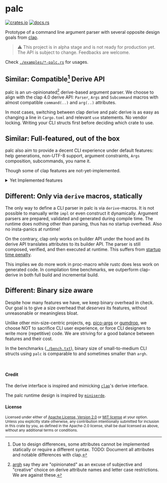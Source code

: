 # palc

[![crates.io](https://img.shields.io/crates/v/palc)](https://crates.io/crates/palc)
[![docs.rs](https://img.shields.io/docsrs/palc)](https://docs.rs/palc)

Prototype of a command line argument parser with several opposite design goals from [clap].

> ⚠️ This project is in alpha stage and is not ready for production yet.
> The API is subject to change. Feedbacks are welcome.

Check [`./examples/*-palc.rs`](./examples) for usages.

[clap]: https://github.com/clap-rs/clap

## Similar: Compatible[^1] Derive API

palc is an un-opinionated[^2] derive-based argument parser.
We choose to align with the clap 4.0 derive API: `Parser`, `Args` and `Subcommand`
macros with almost compatible `command(..)` and `arg(..)` attributes.

In most cases, switching between clap derive and palc derive is as easy as
changing a line in `Cargo.toml` and relevant `use` statements. No vendor locking.
Writing your CLI structs first before deciding which crate to use.

## Similar: Full-featured, out of the box

palc also aim to provide a decent CLI experience under default features:
help generations, non-UTF-8 support, argument constraints, `Args` composition,
subcommands, you name it.

Though some of clap features are not-yet-implemented.

<details>

<summary>Yet Implemented features</summary>

<!-- TODO: Document these in rustdoc, not here. -->

- Argument behaviors:
  - [x] Boolean flags `--verbose`.
  - [x] Named arguments `--long value`, `-svalue`
    - [x] Bundled short arguments `-czf`
    - [x] '='-separator `--long=v` `-f=v`.
    - [x] Aliases.
    - [x] Reject hyphen values.
    - [x] Allow hyphen values.
    - [ ] Space-delimited multi-values.
    - [x] Custom-delimited multi-values.
    - [ ] Multi-values with value-terminator.
  - [x] Unnamed/free/positional arguments `FILE`.
    - [x] Force no named arguments `--`.
    - [x] Greedy/tail arguments (`arg(trailing_var_arg)`).
    - [x] Last arguments after `--` (`arg(last)`).
    - [ ] Allow hyphen values.
  - [x] Counting number of occurrence.
  - [ ] Custom ArgAction.
  - [ ] Custom number of values (`arg(num_values)`).
  - [ ] Overrides.

  - List of [magic argument types](https://docs.rs/clap/4.5.40/clap/_derive/index.html#arg-types) with automatic default behaviors:
    - [x] `T where T: TryFrom<&OsStr> || TryFrom<&str> || FromStr` (named & unnamed)
    - [x] `bool` (named)
    - [x] `Option<T>` (named)
    - [x] `Option<Option<T>>` (named)
    - [x] `Vec<T>` (named & unnamed)
    - [x] `Option<Vec<T>>` (named & unnamed)
    - [ ] `Vec<Vec<T>>`
    - [ ] `Option<Vec<Vec<T>>>`
    
  - [x] Default values. (`arg(default_value_t)`)
    - [x] Default pre-parsed string value. (`arg(default_value)`)
      - Note: The provided string value will be parsed at runtime if the
        argument is missing. This will cause codegen degradation due to
        panic handling, and typos cannot be caught statically.
        Always use `arg(default_value_t)` if possible.
    - [ ] Default missing values.
    - [ ] Default from env.

- Argument value parsing:
  - [x] `derive(ValueEnum)`
    - [x] `value(rename_all)`
    - [x] `value(name)`
    - [ ] `value(skip)`
    - [ ] `value(help)`
  - [x] Non-UTF-8 inputs `PathBuf`, `OsString`.
  - [x] Automatically picked custom parser via `From<OsString>`, `From<String>` or `FromStr`.
  - [x] `arg(ignore_case)`
    - Note: Only `ValueEnum` that has no UPPERCASE variants are supported yet, due to implementation limitation.

- Argument validations:
  - [x] Reject duplicated arguments.
  - [x] Required.
    - [ ] Conditional required.
  - [x] Conflicts.
  - [x] Exclusive.
  - [ ] Args groups (one and only one argument).

- Composition:
  - [x] `arg(flatten)`.
    - Note that non-flatten arguments always take precedence over flatten arguments.
    - [x] Flatten named arguments.
    - [ ] Flatten unnamed arguments.
  - [x] Subcommands.
    - [ ] Argv0 as subcommand (multi-call binary).
    - [x] Prefer parsing subcommand over unnamed arguments.
    - [x] Global args.
      - Note: Current implementation has limitations on the number of values it takes.
        And it only propagates up if the inner Args cannot accept the named arguments --
        that is -- only one innermost Args on the ancestor chain will receive it, not all.

- [x] Help generation.
  Note: Help text is only for human consumption. The precise format is unstable,
  may change at any time and is not expected to exactly follow `clap`'s help format
  (although that is our general direction).

  - [x] Long help `--help`.
  - [ ] Short help `-h`.
  - [ ] Version `--version`.
  - [x] Custom header and footer.
  - [ ] Hiding.
  - [ ] Possible values of enums.
  - [x] Default values via `arg(default_value{,_t})`.
  - [ ] Custom help subcommand or flags.

- [ ] Helpful error messages.
  - [x] Error argument and reason.
  - [ ] Expected format.
  - [ ] Error suggestions ("did you mean").
  - [ ] Custom help template.

- Term features:
  - [ ] Colored output.
  - Wrap on terminal width.
    - We do not plan to implement this for now because its drawback outweighs
      its benefits. Word splitting and text rendering length with Unicode
      support is be very tricky and costly. It also hurts output reproducibility.

- [ ] Reflection.
- [ ] Completions.

</details>

## Different: Only via `derive` macros, statically

The only way to define a CLI parser in palc is via `derive`-macros. It is not
possible to manually write `impl` or even construct it dynamically.
Argument parsers are prepared, validated and generated during compile time.
The runtime does nothing other than parsing, thus has no startup overhead.
Also no insta-panics at runtime!

On the contrary, clap only works on builder API under the hood and its derive
API translates attributes to its builder API.  The parser is still composed,
verified, and then executed at runtime. This suffers from
[startup time penalty](https://github.com/clap-rs/clap/pull/4792).

This implies we do more work in proc-macro while rustc does less work on
generated code. In compilation time benchmarks, we outperform clap-derive in
both full build and incremental build.

## Different: Binary size aware

Despite how many features we have, we keep binary overhead in check.
Our goal is to give a size overhead that *deserves* its features, without
unreasonable or meaningless bloat.

Unlike other min-size-centric projects, eg. [pico-args] or [gumdrop], we choose
NOT to sacrifice CLI user experience, or force CLI designers to write more
(repetitive) code.
We are striving for a good balance between features and their cost.

In the benchmarks ([`./bench.txt`](./bench.txt)), binary size of small-to-medium
CLI structs using `palc` is comparable to and sometimes smaller than `argh`.

[pico-args]: https://crates.io/crates/pico-args
[gumdrop]: https://crates.io/crates/gumdrop

<br>

#### Credit

The derive interface is inspired and mimicking [`clap`][clap]'s derive interface.

The palc runtime design is inspired by [`miniserde`](https://github.com/dtolnay/miniserde).

#### License

<sup>
Licensed under either of <a href="LICENSE-APACHE">Apache License, Version
2.0</a> or <a href="LICENSE-MIT">MIT license</a> at your option.
</sup>

<br>

<sub>
Unless you explicitly state otherwise, any contribution intentionally submitted
for inclusion in this crate by you, as defined in the Apache-2.0 license, shall
be dual licensed as above, without any additional terms or conditions.
</sub>

[^1]: Due to design differences, some attributes cannot be implemented
statically or require a different syntax.
TODO: Document all attributes and notable differences with clap.

[^2]: [argh] say they are "opinionated" as an excuse of subjective and "creative" choice on derive attribute names and letter case restrictions. We are against these.

[argh]: https://github.com/google/argh
